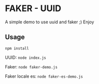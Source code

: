 # FAKER - UUID

A simple demo to use uuid and faker ;)
Enjoy


## Usage

`npm install`


UUID: `node index.js`  

Faker: `node faker-demo.js`

Faker locale es: `node faker-es-demo.js`
